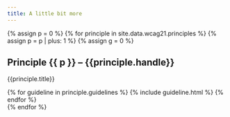 ```yaml
---
title: A little bit more
---
```


{% assign p = 0 %}
      {% for principle in site.data.wcag21.principles %}
        {% assign p = p | plus: 1 %}
        {% assign g = 0 %}
        <section class="principle" aria-labelledby="principle{{ principle.num }}" aria-roledescription="principle">
          <div class="panel panel-default">
            <div class="panel-heading">
              <h2 id="principle{{ principle.num }}"><strong>Principle {{ p }}</strong> – {{principle.handle}}</h2>
            </div>
            <div class="panel-body panel-body-principle">
              <p>{{principle.title}}</p>
            </div>
          </div>
          <div class="guidelines">
            {% for guideline in principle.guidelines %}
              {% include guideline.html %}
            {% endfor %}
          </div>
        </section>
      {% endfor %}
